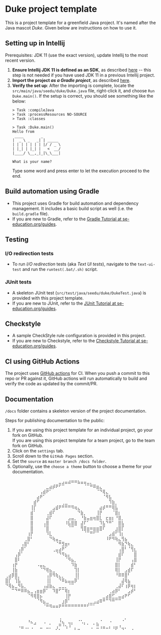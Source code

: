 # Duke project template

This is a project template for a greenfield Java project. It's named after the Java mascot _Duke_. Given below are instructions on how to use it.

## Setting up in Intellij

Prerequisites: JDK 11 (use the exact version), update Intellij to the most recent version.

1. **Ensure Intellij JDK 11 is defined as an SDK**, as described [here](https://www.jetbrains.com/help/idea/sdk.html#set-up-jdk) -- this step is not needed if you have used JDK 11 in a previous Intellij project.
1. **Import the project _as a Gradle project_**, as described [here](https://se-education.org/guides/tutorials/intellijImportGradleProject.html).
1. **Verify the set up**: After the importing is complete, locate the `src/main/java/seedu/duke/Duke.java` file, right-click it, and choose `Run Duke.main()`. If the setup is correct, you should see something like the below:
   ```
   > Task :compileJava
   > Task :processResources NO-SOURCE
   > Task :classes
   
   > Task :Duke.main()
   Hello from
    ____        _        
   |  _ \ _   _| | _____ 
   | | | | | | | |/ / _ \
   | |_| | |_| |   <  __/
   |____/ \__,_|_|\_\___|
   
   What is your name?
   ```
   Type some word and press enter to let the execution proceed to the end.

## Build automation using Gradle

* This project uses Gradle for build automation and dependency management. It includes a basic build script as well (i.e. the `build.gradle` file).
* If you are new to Gradle, refer to the [Gradle Tutorial at se-education.org/guides](https://se-education.org/guides/tutorials/gradle.html).

## Testing

### I/O redirection tests

* To run _I/O redirection_ tests (aka _Text UI tests_), navigate to the `text-ui-test` and run the `runtest(.bat/.sh)` script.

### JUnit tests

* A skeleton JUnit test (`src/test/java/seedu/duke/DukeTest.java`) is provided with this project template. 
* If you are new to JUnit, refer to the [JUnit Tutorial at se-education.org/guides](https://se-education.org/guides/tutorials/junit.html).

## Checkstyle

* A sample CheckStyle rule configuration is provided in this project.
* If you are new to Checkstyle, refer to the [Checkstyle Tutorial at se-education.org/guides](https://se-education.org/guides/tutorials/checkstyle.html).

## CI using GitHub Actions

The project uses [GitHub actions](https://github.com/features/actions) for CI. When you push a commit to this repo or PR against it, GitHub actions will run automatically to build and verify the code as updated by the commit/PR.

## Documentation

`/docs` folder contains a skeleton version of the project documentation.

Steps for publishing documentation to the public: 
1. If you are using this project template for an individual project, go your fork on GitHub.<br>
   If you are using this project template for a team project, go to the team fork on GitHub.
1. Click on the `settings` tab.
1. Scroll down to the `GitHub Pages` section.
1. Set the `source` as `master branch /docs folder`.
1. Optionally, use the `choose a theme` button to choose a theme for your documentation.


                      
⠀⠀⠀⠀⠀⠀⠀⠀⠀⠀⠀⠀⠀⠀⠀⠀⠀⣀⣠⣤⣴⠶⠶⣦⣤⣤⣀⡀⠀⠀⠀⠀⠀⠀⠀⠀⠀⠀⠀⠀⠀⠀
⠀⠀⠀⠀⠀⠀⠀⠀⠀⠀⠀⠀⠀⣀⣴⡾⠟⠋⠉⠀⠀⠀⠀⠀⠀⠈⠉⠛⠿⣶⣄⠀⠀⠀⠀⠀⠀⠀⠀⠀⠀⠀
⠀⠀⠀⠀⠀⠀⠀⠀⠀⠀⠀⢠⣾⠟⠁⠀⠀⠀⠀⠀⠀⠀⠀⠀⠀⠀⠀⠀⠀⠈⠙⢿⣄⠀⠀⠀⠀⠀⠀⠀⠀⠀
⠀⠀⠀⠀⠀⠀⠀⠀⠀⠀⣴⠟⠁⠀⠀⠀⠀⠀⠀⠀⠀⠀⠀⠀⠀⠀⠀⠀⠀⠀⠀⠈⠻⣧⠀⠀⠀⠀⠀⠀⠀⠀
⠀⠀⠀⠀⠀⠀⠀⠀⠀⣾⠋⠀⠀⠀⠀⠀⠀⠀⢀⣀⠀⠀⠀⠀⠀⠀⠀⠀⠀⠀⠀⠀⠀⠹⣷⡀⠀⠀⠀⠀⠀⠀
⠀⠀⠀⠀⠀⠀⠀⠀⢸⡏⠀⠀⠀⠀⠀⣠⣾⠟⠛⠛⠛⠻⢶⣄⠀⠀⠀⠀⠀⠀⣴⡾⠛⠛⢿⣧⠀⠀⠀⠀⠀⠀
⠀⠀⠀⠀⠀⠀⠀⠀⣾⠁⠀⠀⠀⢀⣾⠏⠀⠀⠀⠀⠀⠀⠀⠙⣷⡀⠀⠀⠀⢸⡟⠀⠀⠀⠈⣿⡆⠀⠀⠀⠀⠀
⠀⠀⠀⠀⠀⠀⠀⠀⣿⠀⠀⠀⠀⣼⠏⠀⠀⠀⠀⠀⣠⣤⡀⠀⠘⣷⣤⣶⢶⣿⣇⠀⣖⣶⡆⠘⣿⡀⠀⠀⠀⠀
⠀⠀⠀⠀⠀⠀⠀⠀⣿⠀⠀⠀⢠⣿⠀⠀⠀⠀⠀⠸⣧⣿⣿⠀⣼⠏⠁⠀⠀⠀⠹⣧⠙⠛⠁⠀⣿⣧⠀⠀⠀⠀
⠀⠀⠀⠀⠀⠀⠀⠀⣿⠀⠀⠀⠈⣿⠀⠀⠀⠀⠀⠀⠈⠉⠀⠀⢻⣿⣶⠶⣶⣶⣿⠏⠀⠀⠀⣰⣿⡏⠀⠀⠀⠀
⠀⠀⠀⠀⠀⠀⠀⢰⡟⠀⠀⠀⠀⠹⣇⠀⠀⠀⠀⠀⠀⠀⠀⠀⠀⠈⠉⠛⠋⠉⠀⠀⠀⣠⣾⠋⢹⡆⠀⠀⠀⠀
⠀⠀⠀⠀⠀⠀⢀⣿⠃⠀⠀⠀⠀⠀⠙⢷⣤⣀⠀⠀⠀⠀⠀⠀⠀⠀⠀⠀⠀⠀⠀⠀⠸⠟⠻⢷⣄⢻⣦⠀⠀⠀
⠀⠀⠀⠀⠀⢠⣿⠃⠀⠀⠀⠀⠀⠀⠀⠀⠈⠛⣻⣶⠆⠀⠀⠀⠀⠀⠀⠀⠀⠀⠀⠀⠀⠀⠀⠀⠻⣷⡙⢷⣄⠀
⠀⠀⠀⠀⢠⡿⠁⠀⠀⠀⠀⠀⠀⠀⠀⢀⣤⣴⠟⠁⠀⠀⠀⠀⠀⠀⠀⠀⠀⠀⠀⠀⠀⠀⠀⠀⢠⣿⠃⠈⢻⣆
⠀⠀⠀⢠⡿⠁⠀⠀⠀⠀⠀⠀⠀⠀⠀⠀⠈⠙⠻⣦⡄⠀⠀⠀⠀⠀⠀⠀⠀⠀⠀⠀⠀⠀⠀⠀⣾⠏⠀⠀⠀⣿
⠀⠀⠀⣿⠇⠀⠀⠀⠀⠀⠀⠀⠀⠀⠀⠀⠀⠀⠀⠈⠻⣦⡀⠀⠀⠀⠀⠀⠀⠀⠀⠀⠀⠀⠀⢸⡟⠀⠀⠀⢠⣿
⠀⠀⢰⡟⠀⠀⠀⠀⠀⠀⠠⣤⣄⠀⠀⠀⠀⠀⠀⠀⠀⠹⣷⠀⠀⠀⠀⠀⠀⠀⠀⠀⠀⠀⠀⣿⡇⠀⠀⠀⣾⠃
⠀⠀⢸⣷⠀⠀⠀⠀⠀⠀⠀⠈⠙⢿⣦⣀⠀⠀⠀⠀⠀⠀⢹⡇⠀⠀⠀⠀⠀⠀⠀⠀⠀⠀⠀⢿⡇⠀⣠⣾⠏⠀
⢀⣴⡿⣿⡀⠀⠀⠀⠀⠀⠀⠀⠀⢠⡿⠻⢷⣄⡀⠀⠀⠀⢸⡇⠀⠀⠀⠀⠀⠀⠀⠀⠀⠀⠀⠘⠿⠿⣿⠃⠀⠀
⣿⡏⠀⢹⣧⠀⠀⠀⠀⠀⠀⠀⠀⢸⡇⠀⠀⠙⠿⣦⣤⣤⡿⠁⠀⠀⠀⠀⠀⠀⠀⠀⠀⠀⠀⠀⠀⣼⢿⣦⠀⠀
⠙⢿⣦⣀⠻⣧⡀⠀⠀⠀⠀⠀⢠⣼⣷⣄⠀⣀⣀⡀⠈⠉⠀⠀⠀⠀⠀⠀⠀⠀⠀⠀⠀⠀⠀⢀⣼⠏⢰⡿⢶⡆
⠀⠀⠉⠙⠛⠿⠿⣦⣀⢠⣶⣶⡿⠁⠀⠹⣿⠋⠉⢿⡆⠀⠀⠀⠀⠀⠀⠀⠀⠀⠀⠀⠀⢀⣴⡿⠃⠀⠀⣠⡾⠃
⠀⠀⠀⠀⠀⠀⠀⠈⠻⢿⣿⡦⠀⠀⠀⠀⠀⠀⠀⢸⡟⠀⠀⠀⠀⠀⠀⠀⠀⠀⠀⣀⣴⣿⣋⣀⣤⣴⠟⠋⠀⠀
⠀⠀⠀⠀⠀⠀⠀⠀⠀⠀⠈⠻⣦⣀⠀⠀⠀⠀⣰⡿⠁⠀⠀⠀⠀⠀⢀⣀⣠⣴⠿⠛⠉⠙⠛⠉⠉⠀⠀⠀⠀⠀
⠀⠀⠀⠀⠀⠀⠀⠀⠀⠀⠀⠀⠈⠛⠻⠶⠶⠟⠛⠛⠛⠛⠛⠛⠛⠛⠋⠉⠁⠀⠀⠀⠀⠀⠀⠀⠀⠀⠀⠀⠀⠀
⠀⠀⠀⠀⠀⠀⠀⠀⠀⠀⠀⠀⠀⠀⠀⠀⠀⠀⠀⠀⠀⠀⠀⠀⠀⠀⠀⠀⠀⠀⠀⠀⠀⠀⠀⠀⠀⠀⠀⠀⠀⠀
⠀⠀⠀⠀⠀⠀⠀⠀⠀⠀⠀⠀⠀⠀⠀⠀⠀⢀⠀⠀⠀⠀⠀⠀⠀⠀⠀⠀⠀⠀⠀⠀⠀⠀⠀⠀⠀⠀⡀⠀⠀⠀
⠀⠀⠀⠀⠀⠀⠀⠘⠦⣠⠀⠀⠠⠀⡀⠀⠀⣘⢦⠀⢤⡄⠀⠈⠡⡄⡀⠀⡀⣄⠈⠀⠀⠐⠀⠀⠀⠈⠀⠀⠀⠀
⠀⠀⠀⠀⠐⠶⠠⠄⠠⠀⠀⠤⠀⠤⠄⠀⡰⡉⠈⠱⠘⠀⡄⣀⠀⠀⠀⠠⠀⠭⠰⠶⠤⠆⠰⡶⠘⢤⠄⠀⢀⠀
                  
